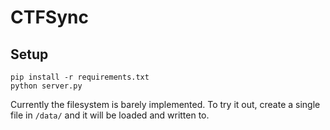 # CTFSync

## Setup
```
pip install -r requirements.txt
python server.py
```
Currently the filesystem is barely implemented. To try it out, create a single file in `/data/` and it will be loaded and written to.
